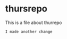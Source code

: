 # thursrepo

This is a file about thurrepo

<style>
    fancy always
    </style>

    I made another change
